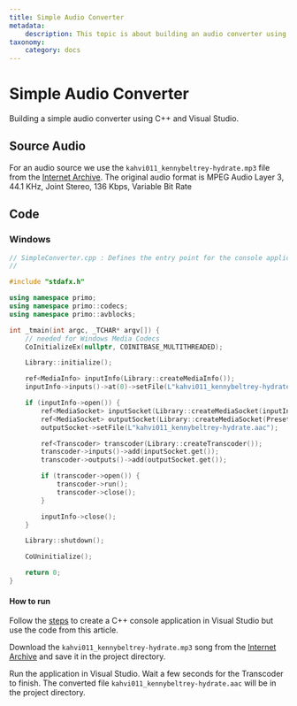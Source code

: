 ```yaml
---
title: Simple Audio Converter
metadata:
    description: This topic is about building an audio converter using C++ and Visual Studio.
taxonomy:
    category: docs
---
```


# Simple Audio Converter

Building a simple audio converter using C++ and Visual Studio.

## Source Audio

For an audio source we use the `kahvi011_kennybeltrey-hydrate.mp3` file from the [Internet Archive](https://archive.org/details/kahvi011). The original audio format is MPEG Audio Layer 3, 44.1 KHz, Joint Stereo, 136 Kbps, Variable Bit Rate

## Code

### Windows

``` cpp
// SimpleConverter.cpp : Defines the entry point for the console application.
//

#include "stdafx.h"

using namespace primo;
using namespace primo::codecs;
using namespace primo::avblocks;

int _tmain(int argc, _TCHAR* argv[]) {
    // needed for Windows Media Codecs
    CoInitializeEx(nullptr, COINITBASE_MULTITHREADED);

    Library::initialize();

    ref<MediaInfo> inputInfo(Library::createMediaInfo());
    inputInfo->inputs()->at(0)->setFile(L"kahvi011_kennybeltrey-hydrate.mp3");

    if (inputInfo->open()) {
        ref<MediaSocket> inputSocket(Library::createMediaSocket(inputInfo.get()));
        ref<MediaSocket> outputSocket(Library::createMediaSocket(Preset::Audio::Generic::AAC));
        outputSocket->setFile(L"kahvi011_kennybeltrey-hydrate.aac");

        ref<Transcoder> transcoder(Library::createTranscoder());
        transcoder->inputs()->add(inputSocket.get());
        transcoder->outputs()->add(outputSocket.get());

        if (transcoder->open()) {
            transcoder->run();
            transcoder->close();
        }

        inputInfo->close();
    }

    Library::shutdown();

    CoUninitialize();

    return 0;
}
```

#### How to run   

Follow the [steps](../getting-started/create-a-c-plus-console-application-in-visual-studio) to create a C++ console application in Visual Studio but use the code from this article. 

Download the `kahvi011_kennybeltrey-hydrate.mp3` song from the [Internet Archive](https://archive.org/details/kahvi011) and save it in the project directory.

Run the application in Visual Studio. Wait a few seconds for the Transcoder to finish. The converted file `kahvi011_kennybeltrey-hydrate.aac` will be in the project directory.

